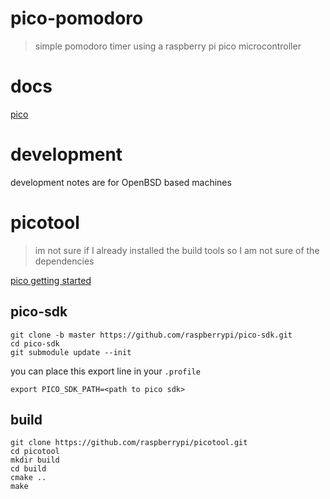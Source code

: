 # pico-pomodoro
> simple pomodoro timer using a raspberry pi pico microcontroller

# docs
[pico](https://www.raspberrypi.com/documentation/microcontrollers/raspberry-pi-pico.html)

# development

development notes are for OpenBSD based machines

# picotool

> im not sure if I already installed the build tools so I am not sure of the dependencies

[pico getting started](https://datasheets.raspberrypi.com/pico/getting-started-with-pico.pdf)

## pico-sdk 

```
git clone -b master https://github.com/raspberrypi/pico-sdk.git
cd pico-sdk
git submodule update --init
```

you can place this export line in your `.profile`

```
export PICO_SDK_PATH=<path to pico sdk>
```

## build
```
git clone https://github.com/raspberrypi/picotool.git
cd picotool
mkdir build
cd build
cmake ..
make
```

